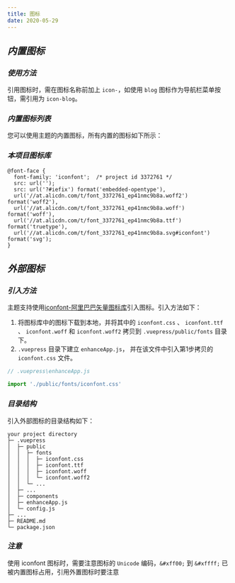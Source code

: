 ```yaml
---
title: 图标
date: 2020-05-29
---
```


## ***内置图标***

### ***使用方法***

引用图标时，需在图标名称前加上 `icon-`，如使用 `blog` 图标作为导航栏菜单按钮，需引用为 `icon-blog`。

### ***内置图标列表***

您可以使用主题的内置图标，所有内置的图标如下所示：

<IconList></IconList>

### ***本项目图标库***

```stylus
@font-face {
  font-family: 'iconfont';  /* project id 3372761 */
  src: url('');
  src: url('?#iefix') format('embedded-opentype'),
  url('//at.alicdn.com/t/font_3372761_ep41nmc9b8a.woff2') format('woff2'),
  url('//at.alicdn.com/t/font_3372761_ep41nmc9b8a.woff') format('woff'),
  url('//at.alicdn.com/t/font_3372761_ep41nmc9b8a.ttf') format('truetype'),
  url('//at.alicdn.com/t/font_3372761_ep41nmc9b8a.svg#iconfont') format('svg');
}
```

## ***外部图标***

### ***引入方法***

主题支持使用[iconfont-阿里巴巴矢量图标库](https://www.iconfont.cn/)引入图标。引入方法如下：

1. 将图标库中的图标下载到本地，并将其中的 `iconfont.css` 、 `iconfont.ttf` 、 `iconfont.woff` 和 `iconfont.woff2` 拷贝到 `.vuepress/public/fonts` 目录下。
2. `.vuepress` 目录下建立 `enhanceApp.js`， 并在该文件中引入第1步拷贝的 `iconfont.css` 文件。

```javascript
// .vuepress\enhanceApp.js

import './public/fonts/iconfont.css'
```

### ***目录结构***

引入外部图标的目录结构如下：

```
your project directory
├─ .vuepress
│  ├─ public
│  │  ├─ fonts
│  │  │  ├─ iconfont.css
│  │  │  ├─ iconfont.ttf
│  │  │  ├─ iconfont.woff
│  │  │  └─ iconfont.woff2
│  │  └─ ... 
│  ├─ ...
│  ├─ components
│  ├─ enhanceApp.js
│  └─ config.js
├─ ...
├─ README.md
└─ package.json
```

### ***注意***

使用 iconfont 图标时，需要注意图标的 `Unicode` 编码，`&#xff00;` 到 `&#xffff;` 已被内置图标占用，引用外置图标时要注意
